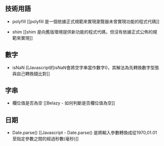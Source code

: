 
## 技術用語
- polyfill
[[polyfill 是一個依據正式規範來實現瀏覽器未曾實現功能的程式代碼]]

- shim
[[shim 是向舊版環境提供新功能的程式代碼，但沒有依據正式公佈的規範來實現]]



## 數字
- isNaN
[[Javascript的isNaN會將空字串當作數字0，其解法為先轉換數字型態與自己轉換錢比對]]


## 字串
- 欄位值是否為空
[[Belazy - 如何判斷是否欄位值為空]]


## 日期
- Date.parse()
[[Javascript - Date.parse() 是將輸入參數轉換成從1970,01.01 至指定參數之間的經過秒數(毫秒)]]
